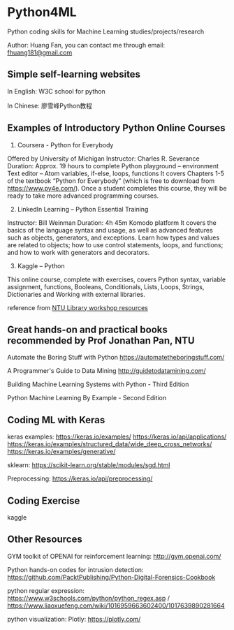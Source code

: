 # Python4ML
Python coding skills for Machine Learning studies/projects/research

Author: Huang Fan, you can contact me through email: fhuang181@gmail.com

## Simple self-learning websites
In English: W3C school for python

In Chinese: 廖雪峰Python教程

## Examples of Introductory Python Online Courses 
1. Coursera - Python for Everybody

  Offered by University of Michigan Instructor: Charles R. Severance Duration:
  Approx. 19 hours to complete
  Python playground – environment
  Text editor – Atom
  variables, if-else, loops, functions
  It covers Chapters 1-5 of the textbook “Python for Everybody” (which is free to download from https://www.py4e.com/). Once a student completes this course, they will be ready to take more advanced programming courses.
  
2. LinkedIn Learning – Python Essential Training

  Instructor: Bill Weinman
  Duration: 4h 45m
  Komodo platform
  It covers the basics of the language syntax and usage, as well as advanced features such as objects, generators, and exceptions. Learn how types and values are related to objects; how to use control statements, loops, and functions; and how to work with generators and decorators.
  
3. Kaggle – Python

  This online course, complete with exercises, covers Python syntax, variable assignment, functions, Booleans, Conditionals, Lists, Loops, Strings, Dictionaries and Working with external libraries.

reference from [NTU Library workshop resources](https://libguides.ntu.edu.sg/python/workshops)

## Great hands-on and practical books recommended by Prof Jonathan Pan, NTU
Automate the Boring Stuff with Python
  https://automatetheboringstuff.com/

A Programmer's Guide to Data Mining
  http://guidetodatamining.com/

Building Machine Learning Systems with Python - Third Edition

Python Machine Learning By Example - Second Edition

## Coding ML with Keras
keras examples:
  https://keras.io/examples/
  https://keras.io/api/applications/
  https://keras.io/examples/structured_data/wide_deep_cross_networks/
  https://keras.io/examples/generative/

sklearn:
  https://scikit-learn.org/stable/modules/sgd.html

Preprocessing:
  https://keras.io/api/preprocessing/


## Coding Exercise
kaggle

## Other Resources

GYM toolkit of OPENAI for reinforcement learning: 
  http://gym.openai.com/

Python hands-on codes for intrusion detection:
  https://github.com/PacktPublishing/Python-Digital-Forensics-Cookbook

python regular expression:
  https://www.w3schools.com/python/python_regex.asp / 
  https://www.liaoxuefeng.com/wiki/1016959663602400/1017639890281664
  
python visualization:
  Plotly: https://plotly.com/
